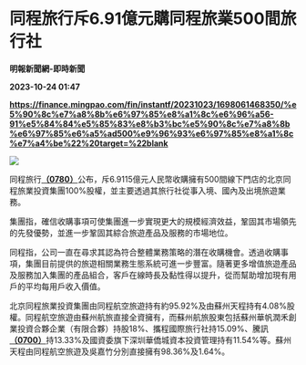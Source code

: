 # 同程旅行斥6.91億元購同程旅業500間旅行社
**明報新聞網-即時新聞**

**2023-10-24 01:47**

**https://finance.mingpao.com/fin/instantf/20231023/1698061468350/%e5%90%8c%e7%a8%8b%e6%97%85%e8%a1%8c%e6%96%a56-91%e5%84%84%e5%85%83%e8%b3%bc%e5%90%8c%e7%a8%8b%e6%97%85%e6%a5%ad500%e9%96%93%e6%97%85%e8%a1%8c%e7%a4%be%22%20target=%22blank**

![](https://fs.mingpao.com/fin/20231023/s00010/9b7faa199dc272c8efd9454d8fe8bb36.jpg)

同程旅行[**（0780）**](https://finance.mingpao.com/fin/instantf/20231023/1698061468350/stock1.php?code=0780)公布，斥6.9115億元人民幣收購擁有500間線下門店的北京同程旅業投資集團100%股權，並主要透過其旅行社從事入境、國內及出境旅遊業務。

集團指，確信收購事項可使集團進一步實現更大的規模經濟效益，鞏固其市場領先的先發優勢，並進一步鞏固其綜合旅遊產品及服務的市場地位。

同程指，公司一直在尋求其認為符合整體業務策略的潛在收購機會。透過收購事項，集團目前提供的旅遊相關業務生態系統可進一步豐富。隨著更多增值旅遊產品及服務加入集團的產品組合，客戶在線時長及黏性得以提升，從而幫助增加現有用戶的平均每用戶收入價值。

北京同程旅業投資集團由同程航空旅遊持有約95.92%及由蘇州天程持有4.08%股權。同程航空旅遊由蘇州航旅直接全資擁有，而蘇州航旅股東包括蘇州華帆潤禾創業投資合夥企業（有限合夥）持股18%、攜程國際旅行社持15.09%、騰訊[**（0700）**](https://finance.mingpao.com/fin/instantf/20231023/1698061468350/stock1.php?code=0700)持13.33%及國資委旗下深圳華僑城資本投資管理持有11.54%等。蘇州天程由同程航空旅遊及吳嘉竹分別直接擁有98.36%及1.64%。